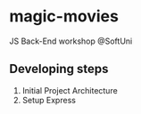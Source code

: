 # magic-movies
JS Back-End workshop @SoftUni

## Developing steps
 1. Initial Project Architecture
 2. Setup Express